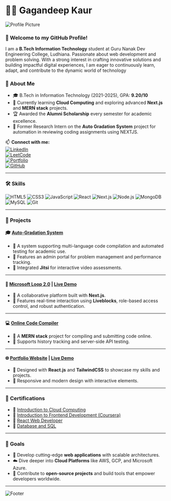 # 👩‍💻 Gagandeep Kaur

![Profile Picture](https://octodex.github.com/images/femalecodertocat.png)


### 👋 Welcome to my GitHub Profile!

I am a **B.Tech Information Technology** student at Guru Nanak Dev Engineering College, Ludhiana. Passionate about web development and problem
solving. With a strong interest in crafting innovative solutions and building impactful digital experiences, I am
 eager to continuously learn, adapt, and contribute to the dynamic world of technology
### 🌟 **About Me**

- 🎓 B.Tech in Information Technology (2021-2025), GPA: **9.20/10**  
- 🌱 Currently learning **Cloud Computing** and exploring advanced **Next.js** and **MERN stack** projects.  
- 🏆 Awarded the **Alumni Scholarship** every semester for academic excellence.  
- 💼 Former Research Intern on the **Auto Gradation System** project for automation in reviewing coding assignments using NEXTJS.  

📫 **Connect with me:**  
[![LinkedIn](https://img.shields.io/badge/-LinkedIn-blue?style=flat-square&logo=Linkedin&logoColor=white)](https://www.linkedin.com/in/gagank9)  
[![LeetCode](https://img.shields.io/badge/-LeetCode-orange?style=flat-square&logo=LeetCode&logoColor=white)](https://leetcode.com/Gagank9)  
[![Portfolio](https://img.shields.io/badge/-Portfolio-green?style=flat-square)](https://portfolio-five-beta-20.vercel.app/)  
[![GitHub](https://img.shields.io/badge/-GitHub-gray?style=flat-square&logo=GitHub&logoColor=white)](https://github.com/Gagan-9)

---

### 🛠️ **Skills**

![HTML5](https://img.shields.io/badge/-HTML5-E34F26?style=flat-square&logo=html5&logoColor=white)
![CSS3](https://img.shields.io/badge/-CSS3-1572B6?style=flat-square&logo=css3&logoColor=white)
![JavaScript](https://img.shields.io/badge/-JavaScript-F7DF1E?style=flat-square&logo=javascript&logoColor=black)
![React](https://img.shields.io/badge/-React-61DAFB?style=flat-square&logo=react&logoColor=black)
![Next.js](https://img.shields.io/badge/-Next.js-000000?style=flat-square&logo=nextdotjs&logoColor=white)
![Node.js](https://img.shields.io/badge/-Node.js-339933?style=flat-square&logo=nodedotjs&logoColor=white)
![MongoDB](https://img.shields.io/badge/-MongoDB-47A248?style=flat-square&logo=mongodb&logoColor=white)
![MySQL](https://img.shields.io/badge/-MySQL-4479A1?style=flat-square&logo=mysql&logoColor=white)
![Git](https://img.shields.io/badge/-Git-F05032?style=flat-square&logo=git&logoColor=white)

---

### 🚀 **Projects**

#### 🎓 [Auto-Gradation System](https://github.com/Gagan-9/Auto-gradation-system.git)
- 🔹 A system supporting multi-language code compilation and automated testing for academic use.
- 🔹 Features an admin portal for problem management and performance tracking.
- 🔹 Integrated **Jitsi** for interactive video assessments.  

---

#### 🌟 [Microsoft Loop 2.0](https://github.com/Gagan-9/microsoft-loop.git) | [Live Demo](https://microsoft-loop-five.vercel.app/)
- 🔹 A collaborative platform built with **Next.js**.
- 🔹 Features real-time interaction using **Liveblocks**, role-based access control, and robust authentication.

---

#### 💻 [Online Code Compiler](https://github.com/Gagan-9/Online-Code-Compiler.git)
- 🔹 A **MERN stack** project for compiling and submitting code online.
- 🔹 Supports history tracking and server-side API testing.

---

#### 🌐 [Portfolio Website](https://github.com/Gagan-9/portfolio.git) | [Live Demo](https://portfolio-five-beta-20.vercel.app/)
- 🔹 Designed with **React.js** and **TailwindCSS** to showcase my skills and projects.
- 🔹 Responsive and modern design with interactive elements.

---

### 📜 **Certifications**

- 📜 [Introduction to Cloud Computing](https://drive.google.com/file/d/1w2-8KN7Q2kEQ2GWZ4dIST3e0VoTWKeB1/view?usp=sharing)  
- 📜 [Introduction to Frontend Development (Coursera)](https://www.coursera.org/account/accomplishments/certificate/I2VUVFJDJBA6)  
- 📜 [React Web Developer](https://verify.onwingspan.com)  
- 📜 [Database and SQL](https://verify.onwingspan.com)  

---

### 🎯 **Goals**

- 🚀 Develop cutting-edge **web applications** with scalable architectures.  
- ☁️ Dive deeper into **Cloud Platforms** like AWS, GCP, and Microsoft Azure.  
- 🤝 Contribute to **open-source projects** and build tools that empower developers worldwide.

---

![Footer](https://user-images.githubusercontent.com/76843242/123456789-4567aa80-d5f7-11eb-8d79-7c4287c1d5ff.png)
